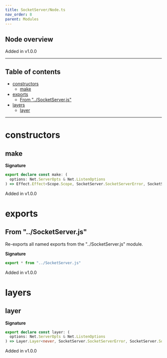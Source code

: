 ```yaml
---
title: SocketServer/Node.ts
nav_order: 8
parent: Modules
---
```


## Node overview

Added in v1.0.0

---

<h2 class="text-delta">Table of contents</h2>

- [constructors](#constructors)
  - [make](#make)
- [exports](#exports)
  - [From "../SocketServer.js"](#from-socketserverjs)
- [layers](#layers)
  - [layer](#layer)

---

# constructors

## make

**Signature**

```ts
export declare const make: (
  options: Net.ServerOpts & Net.ListenOptions
) => Effect.Effect<Scope.Scope, SocketServer.SocketServerError, SocketServer.SocketServer>
```

Added in v1.0.0

# exports

## From "../SocketServer.js"

Re-exports all named exports from the "../SocketServer.js" module.

**Signature**

```ts
export * from "../SocketServer.js"
```

Added in v1.0.0

# layers

## layer

**Signature**

```ts
export declare const layer: (
  options: Net.ServerOpts & Net.ListenOptions
) => Layer.Layer<never, SocketServer.SocketServerError, SocketServer.SocketServer>
```

Added in v1.0.0
